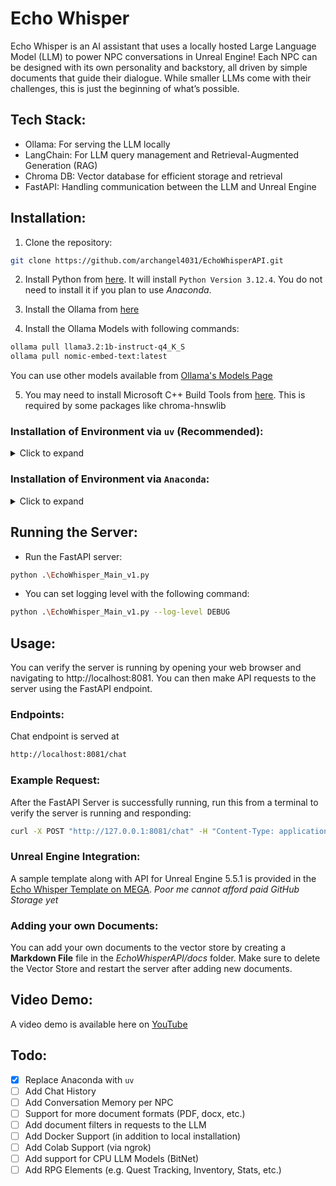 # Echo Whisper

Echo Whisper is an AI assistant that uses a locally hosted Large Language Model (LLM) to power NPC conversations in Unreal Engine! Each NPC can be designed with its own personality and backstory, all driven by simple documents that guide their dialogue. While smaller LLMs come with their challenges, this is just the beginning of what’s possible.

## Tech Stack:

* Ollama: For serving the LLM locally
* LangChain: For LLM query management and Retrieval-Augmented Generation (RAG)
* Chroma DB: Vector database for efficient storage and retrieval
* FastAPI: Handling communication between the LLM and Unreal Engine

## Installation:

1. Clone the repository: 

```bash
git clone https://github.com/archangel4031/EchoWhisperAPI.git
```

2. Install Python from [here](https://www.python.org/downloads/release/python-3124/). It will install `Python Version 3.12.4`. You do not need to install it if you plan to use *Anaconda*.

3. Install the Ollama from [here](https://ollama.com/download)

4. Install the Ollama Models with following commands:

```bash
ollama pull llama3.2:1b-instruct-q4_K_S
ollama pull nomic-embed-text:latest
```

You can use other models available from [Ollama's Models Page](https://ollama.com/search)

5. You may need to install Microsoft C++ Build Tools from [here](https://visualstudio.microsoft.com/downloads/?q=build+tools). This is required by some packages like chroma-hnswlib

### Installation of Environment via `uv` (Recommended):

<details>
<summary>Click to expand</summary>

#### 1. Install the `uv` package:

```bash
pip install uv
```

#### 2. Create *uv* Virtual Environment:

Navigate to the folder containing the `EchoWhisperAPI` folder and run the following command:

```bash
uv venv echowhisper
```

#### 3. Activate the environment:

```bash
.\echowhisper\Scripts\activate
```

#### 4. Install the requirements:

```bash
uv pip install -r requirements.txt
```

#### 5. (Optional) Install Python Magic Package:

Sometimes `python-magic` library fails to install properly. Use the following commadn to install it:

```bash
uv pip install python-magic python-magic-bin --force-reinstall
```

</details>

### Installation of Environment via `Anaconda`:

<details>
<summary>Click to expand</summary>

#### 1. Install the Anaconda Environment:

```bash
conda env create -n echowhisper -f _conda\EchoWhisper_conda.yml 
```

#### 2. Activate the environment (Using Anaconda Terminal):

```bash
conda activate echowhisper
```

</details>

## Running the Server:

- Run the FastAPI server:

```bash
python .\EchoWhisper_Main_v1.py
```

- You can set logging level with the following command:

```bash
python .\EchoWhisper_Main_v1.py --log-level DEBUG
```

## Usage:

You can verify the server is running by opening your web browser and navigating to http://localhost:8081. You can then make API requests to the server using the FastAPI endpoint.

### Endpoints:

Chat endpoint is served at

```bash 
http://localhost:8081/chat
```

### Example Request:

After the FastAPI Server is successfully running, run this from a terminal to verify the server is running and responding:

```bash
curl -X POST "http://127.0.0.1:8081/chat" -H "Content-Type: application/json" -d '{"user_query": "How are you Phase?"}'
```

### Unreal Engine Integration:

A sample template along with API for Unreal Engine 5.5.1 is provided in the [Echo Whisper Template on MEGA](https://mega.nz/folder/D5IEhaZT#PIEDeyTS19-9I8YHkDKAZA).
*Poor me cannot afford paid GitHub Storage yet*

### Adding your own Documents:

You can add your own documents to the vector store by creating a **Markdown File** file in the *EchoWhisperAPI/docs* folder. Make sure to delete the Vector Store and restart the server after adding new documents.

## Video Demo:

A video demo is available here on [YouTube](https://www.youtube.com)

## Todo:

- [X] Replace Anaconda with `uv`
- [ ] Add Chat History
- [ ] Add Conversation Memory per NPC
- [ ] Support for more document formats (PDF, docx, etc.)
- [ ] Add document filters in requests to the LLM
- [ ] Add Docker Support (in addition to local installation)
- [ ] Add Colab Support (via ngrok)
- [ ] Add support for CPU LLM Models (BitNet)
- [ ] Add RPG Elements (e.g. Quest Tracking, Inventory, Stats, etc.)